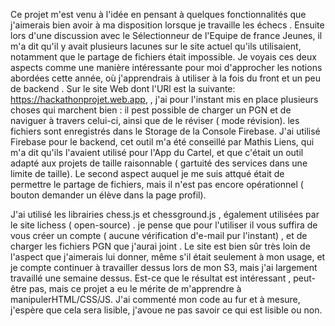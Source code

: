 Ce  projet m'est venu à l'idée en pensant à quelques fonctionnalités que j'aimerais bien avoir à ma disposition lorsque je travaille les échecs . Ensuite lors d'une discussion avec le Sélectionneur de l'Equipe de france Jeunes, 
il m'a dit qu'il y avait plusieurs lacunes sur le site actuel qu'ils utilisaient, notamment que le partage de fichiers était impossible. 
Je voyais ces deux aspects comme une manière intéressante pour moi d'approcher les notions abordées cette année, où j'apprendrais à utiliser à la fois du front et un peu de backend .
Sur le site Web dont l'URl est la suivante: https://hackathonprojet.web.app, , j'ai pour l'instant mis en place plusieurs choses qui marchent bien : il pest possible de charger un PGN et de naviguer à travers celui-ci, ainsi que de le réviser ( mode révision).
les fichiers sont enregistrés dans le Storage de la Console Firebase.
J'ai utilisé Firebase pour le backend, cet outil m'a été conseillé par Mathis Liens, qui m'a dit qu'ils l'avaient utilisé pour l'App du Cartel, et que c'était un outil adapté aux projets de taille raisonnable ( gartuité des services dans une limite de taille).
Le second aspect auquel je me suis attqué était de permettre le partage de fichiers, mais il n'est pas encore opérationnel ( bouton demander un élève dans la page profil). 

J'ai utilisé les librairies chess.js et chessground.js , également utilisées par le site lichess ( open-source) . je pense que pour l'utiliser il vous suffira de vous créer un compte ( aucune vérification d'e-mail pur l'instant) , et de charger les fichiers PGN que j'aurai joint .
Le site est bien sûr très loin de l'aspect que j'aimerais lui donner, même s'il était seulement à mon usage, et je compte continuer à travailler dessus lors de mon S3, mais j'ai largement travaillé une semaine dessus. 
Est-ce que le résultat est intéressant , peut-être pas, mais ce projet a eu le mérite de m'apprendre à manipulerHTML/CSS/JS. J'ai commenté mon code au fur et à mesure, j'espère que cela sera lisible, j'avoue ne pas savoir ce qui est lisible ou non.
